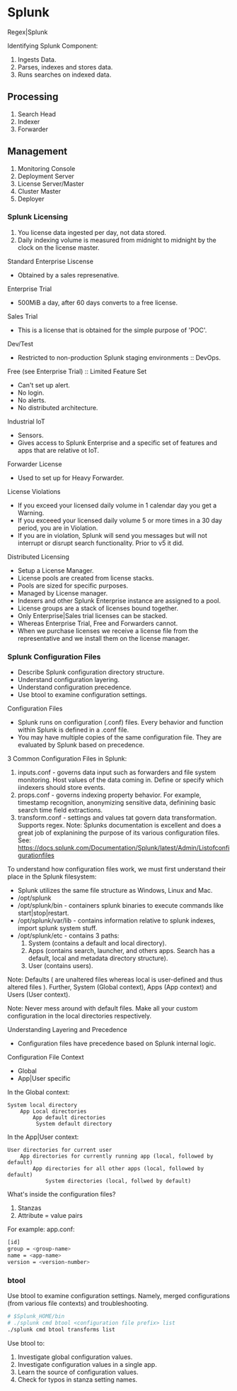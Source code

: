 # Splunk
Regex|Splunk

Identifying Splunk Component:

1. Ingests Data.
2. Parses, indexes and stores data.
3. Runs searches on indexed data.


## Processing
1. Search Head
2. Indexer
3. Forwarder

## Management
1. Monitoring Console
2. Deployment Server
3. License Server/Master
4. Cluster Master
5. Deployer

### Splunk Licensing
1. You license data ingested per day, not data stored.
2. Daily indexing volume is measured from midnight to midnight by the clock on the license master.

Standard Enterprise Liscense
- Obtained by a sales represenative.

Enterprise Trial
- 500MiB a day, after 60 days converts to a free license.

Sales Trial
- This is a license that is obtained for the simple purpose of 'POC'.

Dev/Test
- Restricted to non-production Splunk staging environments :: DevOps.

Free (see Enterprise Trial) :: Limited Feature Set
- Can't set up alert.
- No login.
- No alerts.
- No distributed architecture.

Industrial IoT
- Sensors.
- Gives access to Splunk Enterprise and a specific set of features and apps that are relative ot IoT.

Forwarder License
- Used to set up for Heavy Forwarder.

License Violations
- If you exceed your licensed daily volume in 1 calendar day you get a Warning.
- If you exceeed your licensed daily volume 5 or more times in a 30 day period, you are in Violation.
- If you are in violation, Splunk will send you messages but will not interrupt or disrupt search functionality. Prior to v5 it did.

Distributed Licensing
- Setup a License Manager.
- License pools are created from license stacks.
- Pools are sized for specific purposes.
- Managed by License manager.
- Indexers and other Splunk Enterprise instance are assigned to a pool.
- License groups are a stack of licenses bound together.
- Only Enterprise|Sales trial licenses can be stacked.
- Whereas Enterprise Trial, Free and Forwarders cannot.
- When we purchase licenses we receive a license file from the representative and we install them on the license manager.

### Splunk Configuration Files
- Describe Splunk configuration directory structure.
- Understand configuration layering.
- Understand configuration precedence.
- Use btool to examine configuration settings.

Configuration Files
- Splunk runs on configuration (.conf) files.
	Every behavior and function within Splunk is defined in a .conf file.
- You may have multiple copies of the same configuration file. They are evaluated by Splunk based on precedence.

3 Common Configuration Files in Splunk:
1. inputs.conf - governs data input such as forwarders and file system monitoring. Host values of the data coming in. Define or specify which iindexers should store events.
2. props.conf - governs indexing property behavior. For example, timestamp recognition, anonymizing sensitive data, definining basic search time field extractions.
3. transform.conf - settings and values tat govern data transformation. Supports regex.
Note: Splunks documentation is excellent and does a great job of explanining the purpose of its various configuration files. See: https://docs.splunk.com/Documentation/Splunk/latest/Admin/Listofconfigurationfiles

To understand how configuration files work, we must first understand their place in the Splunk filesystem:

- Splunk utilizes the same file structure as Windows, Linux and Mac.
- /opt/splunk
- /opt/splunk/bin - containers splunk binaries to execute commands like start|stop|restart.
- /opt/splunk/var/lib - contains information relative to splunk indexes, import splunk system stuff.
- /opt/splunk/etc - contains 3 paths:
	1. System (contains a default and local directory).
	2. Apps (contains search, launcher, and others apps. Search has a default, local and metadata directory structure).
	3. User (contains users).

Note: Defaults ( are unaltered files whereas local is user-defined and thus altered files ). Further, System (Global context), Apps (App context) and Users (User context).

Note: Never mess around with default files. Make all your custom configuration in the local directories respectively.

Understanding Layering and Precedence
- Configuration files have precedence based on Splunk internal logic.

Configuration File Context
- Global
- App|User specific

In the Global context:

	System local directory
		App Local directories
			App default directories
			 System default directory

In the App|User context:

	User directories for current user
		App directories for currently running app (local, followed by default)
			App directories for all other apps (local, followed by default)
				System directories (local, follwed by default)

What's inside the configuration files?
1. Stanzas
2. Attribute  = value pairs

For example:
app.conf:

```bash
[id]
group = <group-name>
name = <app-name>
version = <version-number>
```

### btool
Use btool to examine configuration settings. Namely, merged configurations (from various file contexts) and troubleshooting.

```bash
# $Splunk_HOME/bin
# ./splunk cmd btool <configuration file prefix> list
./splunk cmd btool transforms list
```

Use btool to:
1. Investigate global configuration values.
2. Investigate configuration values in a single app.
3. Learn the source of configuration values.
4. Check for typos in stanza setting names.
